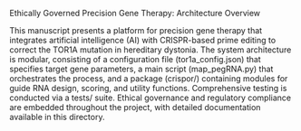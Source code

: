 Ethically Governed Precision Gene Therapy: Architecture Overview

This manuscript presents a platform for precision gene therapy that integrates artificial intelligence (AI) with CRISPR-based prime editing to correct the TOR1A mutation in hereditary dystonia. The system architecture is modular, consisting of a configuration file (tor1a_config.json) that specifies target gene parameters, a main script (map_pegRNA.py) that orchestrates the process, and a package (crispor/) containing modules for guide RNA design, scoring, and utility functions. Comprehensive testing is conducted via a tests/ suite. Ethical governance and regulatory compliance are embedded throughout the project, with detailed documentation available in this directory.
